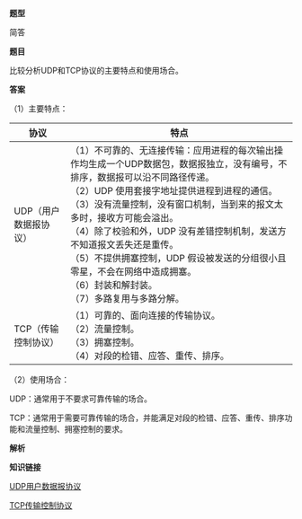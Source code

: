 **题型**

简答

**题目** 

比较分析UDP和TCP协议的主要特点和使用场合。

**答案**

（1）主要特点：

| 协议                  | 特点                                                         |
| --------------------- | ------------------------------------------------------------ |
| UDP（用户数据报协议） | （1）不可靠的、无连接传输：应用进程的每次输出操作均生成一个UDP数据包，数据报独立，没有编号，不排序，数据报可以沿不同路径传递。<br/>（2）UDP 使用套接字地址提供进程到进程的通信。<br/>（3）没有流量控制，没有窗口机制，当到来的报文太多时，接收方可能会溢出。<br/>（4）除了校验和外，UDP 没有差错控制机制，发送方不知道报文丢失还是重传。<br/>（5）不提供拥塞控制，UDP 假设被发送的分组很小且零星，不会在网络中造成拥塞。<br/>（6）封装和解封装。<br/>（7）多路复用与多路分解。 |
| TCP（传输控制协议）   | （1）可靠的、面向连接的传输协议。<br/>（2）流量控制。<br/>（3）拥塞控制。<br/>（4）对段的检错、应答、重传、排序。 |

（2）使用场合：

UDP：通常用于不要求可靠传输的场合。

TCP：通常用于需要可靠传输的场合，并能满足对段的检错、应答、重传、排序功能和流量控制、拥塞控制的要求。

**解析**



**知识链接**

[UDP用户数据报协议](./know/udpyonghushujubaoxieyi.html)

[TCP传输控制协议](./know/tcpchuanshukongzhixieyi.html)
